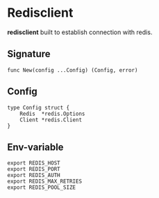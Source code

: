 # Redisclient

**redisclient** built to establish connection with redis.

## Signature

```
func New(config ...Config) (Config, error)
```

## Config

```
type Config struct {
	Redis  *redis.Options
	Client *redis.Client
}
```
## Env-variable

```
export REDIS_HOST
export REDIS_PORT
export REDIS_AUTH
export REDIS_MAX_RETRIES
export REDIS_POOL_SIZE
```